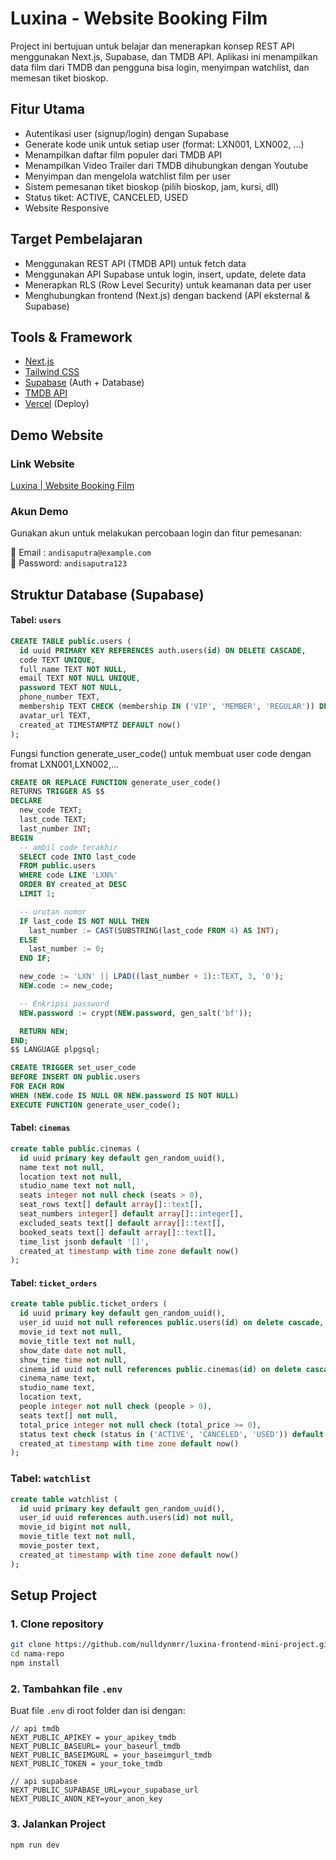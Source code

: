 # Luxina - Website Booking Film 

Project ini bertujuan untuk belajar dan menerapkan konsep REST API menggunakan Next.js, Supabase, dan TMDB API. Aplikasi ini menampilkan data film dari TMDB dan pengguna bisa login, menyimpan watchlist, dan memesan tiket bioskop.

## Fitur Utama

- Autentikasi user (signup/login) dengan Supabase
- Generate kode unik untuk setiap user (format: LXN001, LXN002, ...)
- Menampilkan daftar film populer dari TMDB API
- Menampilkan Video Trailer dari TMDB dihubungkan dengan Youtube
- Menyimpan dan mengelola watchlist film per user
- Sistem pemesanan tiket bioskop (pilih bioskop, jam, kursi, dll)
- Status tiket: ACTIVE, CANCELED, USED
- Website Responsive

## Target Pembelajaran

- Menggunakan REST API (TMDB API) untuk fetch data
- Menggunakan API Supabase untuk login, insert, update, delete data
- Menerapkan RLS (Row Level Security) untuk keamanan data per user
- Menghubungkan frontend (Next.js) dengan backend (API eksternal & Supabase)

## Tools & Framework

- [Next.js](https://nextjs.org/)
- [Tailwind CSS](https://tailwindcss.com/)
- [Supabase](https://supabase.com/) (Auth + Database)
- [TMDB API](https://developer.themoviedb.org/reference/intro/authentication)
- [Vercel](https://vercel.com/) (Deploy)

## Demo Website

### Link Website
[Luxina | Website Booking Film](https://luxina-dinarmakbar.vercel.app/dashboard)

 ### Akun Demo

Gunakan akun untuk melakukan percobaan login dan fitur pemesanan:

📧 Email   : `andisaputra@example.com`  
🔐 Password: `andisaputra123`

## Struktur Database (Supabase)

#### Tabel: `users`

```sql
CREATE TABLE public.users (
  id uuid PRIMARY KEY REFERENCES auth.users(id) ON DELETE CASCADE,
  code TEXT UNIQUE,
  full_name TEXT NOT NULL,
  email TEXT NOT NULL UNIQUE,
  password TEXT NOT NULL,
  phone_number TEXT,
  membership TEXT CHECK (membership IN ('VIP', 'MEMBER', 'REGULAR')) DEFAULT 'REGULAR',
  avatar_url TEXT,
  created_at TIMESTAMPTZ DEFAULT now()
);
```
Fungsi function generate_user_code() untuk membuat user code dengan fromat LXN001,LXN002,...

```sql
CREATE OR REPLACE FUNCTION generate_user_code()
RETURNS TRIGGER AS $$
DECLARE
  new_code TEXT;
  last_code TEXT;
  last_number INT;
BEGIN
  -- ambil code terakhir
  SELECT code INTO last_code
  FROM public.users
  WHERE code LIKE 'LXN%'
  ORDER BY created_at DESC
  LIMIT 1;

  -- urutan nomor
  IF last_code IS NOT NULL THEN
    last_number := CAST(SUBSTRING(last_code FROM 4) AS INT);
  ELSE
    last_number := 0;
  END IF;

  new_code := 'LXN' || LPAD((last_number + 1)::TEXT, 3, '0');
  NEW.code := new_code;

  -- Enkripsi password
  NEW.password := crypt(NEW.password, gen_salt('bf'));

  RETURN NEW;
END;
$$ LANGUAGE plpgsql;

CREATE TRIGGER set_user_code
BEFORE INSERT ON public.users
FOR EACH ROW
WHEN (NEW.code IS NULL OR NEW.password IS NOT NULL)
EXECUTE FUNCTION generate_user_code();
```

#### Tabel: `cinemas`

```sql
create table public.cinemas (
  id uuid primary key default gen_random_uuid(),
  name text not null,
  location text not null,
  studio_name text not null,
  seats integer not null check (seats > 0),
  seat_rows text[] default array[]::text[],
  seat_numbers integer[] default array[]::integer[],
  excluded_seats text[] default array[]::text[],
  booked_seats text[] default array[]::text[],
  time_list jsonb default '[]',
  created_at timestamp with time zone default now()
);
```

#### Tabel: `ticket_orders`

```sql
create table public.ticket_orders (
  id uuid primary key default gen_random_uuid(),
  user_id uuid not null references public.users(id) on delete cascade,
  movie_id text not null,
  movie_title text not null,
  show_date date not null,
  show_time time not null,
  cinema_id uuid not null references public.cinemas(id) on delete cascade,
  cinema_name text,
  studio_name text,
  location text,
  people integer not null check (people > 0),
  seats text[] not null,
  total_price integer not null check (total_price >= 0),
  status text check (status in ('ACTIVE', 'CANCELED', 'USED')) default 'ACTIVE',
  created_at timestamp with time zone default now()
);
```

### Tabel: `watchlist`

``` sql
create table watchlist (
  id uuid primary key default gen_random_uuid(),
  user_id uuid references auth.users(id) not null,
  movie_id bigint not null,
  movie_title text not null,
  movie_poster text,
  created_at timestamp with time zone default now()
);
```

## Setup Project

### 1. Clone repository

```bash
git clone https://github.com/nulldynmrr/luxina-frontend-mini-project.git
cd nama-repo
npm install
```

### 2. Tambahkan file `.env`

Buat file `.env` di root folder dan isi dengan:

```env
// api tmdb
NEXT_PUBLIC_APIKEY = your_apikey_tmdb
NEXT_PUBLIC_BASEURL= your_baseurl_tmdb
NEXT_PUBLIC_BASEIMGURL = your_baseimgurl_tmdb
NEXT_PUBLIC_TOKEN = your_toke_tmdb

// api supabase
NEXT_PUBLIC_SUPABASE_URL=your_supabase_url
NEXT_PUBLIC_ANON_KEY=your_anon_key
```

### 3. Jalankan Project

```bash
npm run dev
```


